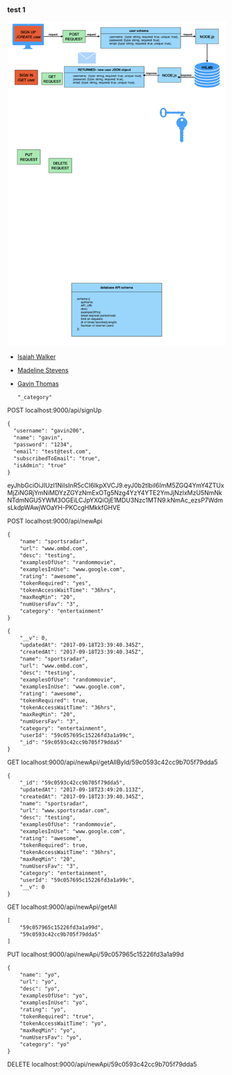 


### test 1
![Alt](/401/week5ProjectWeek/401-midtermFlowChart.001.png)


* [Isaiah Walker](https://github.com/Lonewalker72)
* [Madeline Stevens](https://github.com/madhubs)
* [Gavin Thomas](https://github.com/GavinThomas1192)

      "_category"

POST localhost:9000/api/signUp

```
{
  "username": "gavin206",
  "name": "gavin",
  "password": "1234",
  "email": "test@test.com",
  "subscribedToEmail": "true",
  "isAdmin": "true"
}
```

eyJhbGciOiJIUzI1NiIsInR5cCI6IkpXVCJ9.eyJ0b2tlbiI6ImM5ZGQ4YmY4ZTUxMjZiNGRjYmNiMDYzZGYzNmExOTg5Nzg4YzY4YTE2YmJjNzIxMzU5NmNkNTdmNGU5YWM3OGEiLCJpYXQiOjE1MDU3Nzc1MTN9.kNmAc_ezsP7WdmsLkdpWAwjWOaYH-PKCcgHMkkfGHVE


POST localhost:9000/api/newApi

```
{
	"name": "sportsradar",
	"url": "www.ombd.com",
	"desc": "testing",
	"examplesOfUse": "randommovie",
	"examplesInUse": "www.google.com",
	"rating": "awesome",
	"tokenRequired": "yes",
	"tokenAccessWaitTime": "36hrs",
	"maxReqMin": "20",
	"numUsersFav": "3",
	"category": "entertainment"
}
```



```
{
    "__v": 0,
    "updatedAt": "2017-09-18T23:39:40.345Z",
    "createdAt": "2017-09-18T23:39:40.345Z",
    "name": "sportsradar",
    "url": "www.ombd.com",
    "desc": "testing",
    "examplesOfUse": "randommovie",
    "examplesInUse": "www.google.com",
    "rating": "awesome",
    "tokenRequired": true,
    "tokenAccessWaitTime": "36hrs",
    "maxReqMin": "20",
    "numUsersFav": "3",
    "category": "entertainment",
    "userId": "59c057695c15226fd3a1a99c",
    "_id": "59c0593c42cc9b705f79dda5"
}
```

GET localhost:9000/api/newApi/getAllById/59c0593c42cc9b705f79dda5

```
{
    "_id": "59c0593c42cc9b705f79dda5",
    "updatedAt": "2017-09-18T23:49:20.113Z",
    "createdAt": "2017-09-18T23:39:40.345Z",
    "name": "sportsradar",
    "url": "www.sportsradar.com",
    "desc": "testing",
    "examplesOfUse": "randommovie",
    "examplesInUse": "www.google.com",
    "rating": "awesome",
    "tokenRequired": true,
    "tokenAccessWaitTime": "36hrs",
    "maxReqMin": "20",
    "numUsersFav": "3",
    "category": "entertainment",
    "userId": "59c057695c15226fd3a1a99c",
    "__v": 0
}
```

GET localhost:9000/api/newApi/getAll
```
[
    "59c057965c15226fd3a1a99d",
    "59c0593c42cc9b705f79dda5"
]
```

PUT localhost:9000/api/newApi/59c057965c15226fd3a1a99d
```
{
	"name": "yo",
	"url": "yo",
	"desc": "yo",
	"examplesOfUse": "yo",
	"examplesInUse": "yo",
	"rating": "yo",
	"tokenRequired": "true",
	"tokenAccessWaitTime": "yo",
	"maxReqMin": "yo",
	"numUsersFav": "yo",
	"category": "yo"
}
```

DELETE
localhost:9000/api/newApi/59c0593c42cc9b705f79dda5
